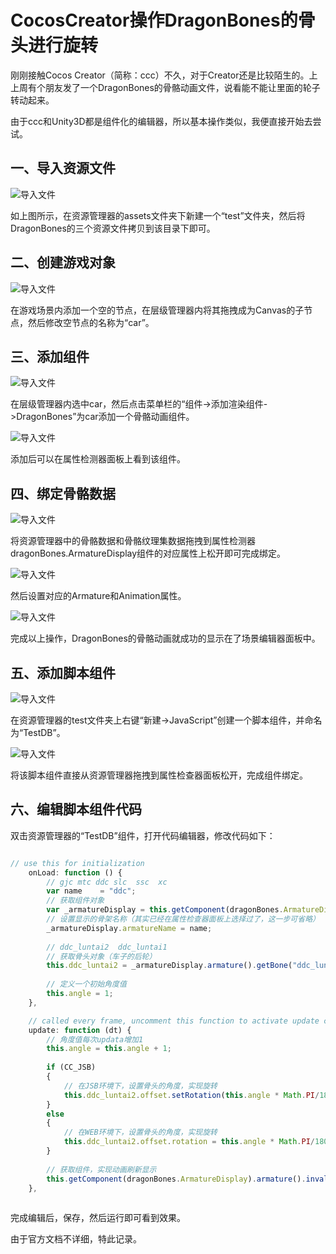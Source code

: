 # CocosCreator操作DragonBones的骨头进行旋转

刚刚接触Cocos Creator（简称：ccc）不久，对于Creator还是比较陌生的。上上周有个朋友发了一个DragonBones的骨骼动画文件，说看能不能让里面的轮子转动起来。  

由于ccc和Unity3D都是组件化的编辑器，所以基本操作类似，我便直接开始去尝试。

## 一、导入资源文件

![导入文件](res/01.png)

如上图所示，在资源管理器的assets文件夹下新建一个“test”文件夹，然后将DragonBones的三个资源文件拷贝到该目录下即可。

## 二、创建游戏对象

![导入文件](res/02.png)

在游戏场景内添加一个空的节点，在层级管理器内将其拖拽成为Canvas的子节点，然后修改空节点的名称为“car”。

## 三、添加组件

![导入文件](res/03.png)

在层级管理器内选中car，然后点击菜单栏的“组件->添加渲染组件->DragonBones”为car添加一个骨骼动画组件。

![导入文件](res/04.png)

添加后可以在属性检测器面板上看到该组件。

## 四、绑定骨骼数据

![导入文件](res/05.png)

将资源管理器中的骨骼数据和骨骼纹理集数据拖拽到属性检测器dragonBones.ArmatureDisplay组件的对应属性上松开即可完成绑定。

![导入文件](res/06.png)

然后设置对应的Armature和Animation属性。

![导入文件](res/07.png)

完成以上操作，DragonBones的骨骼动画就成功的显示在了场景编辑器面板中。

## 五、添加脚本组件

![导入文件](res/08.png)

在资源管理器的test文件夹上右键“新建->JavaScript”创建一个脚本组件，并命名为“TestDB”。

![导入文件](res/09.png)

将该脚本组件直接从资源管理器拖拽到属性检查器面板松开，完成组件绑定。

## 六、编辑脚本组件代码

双击资源管理器的“TestDB”组件，打开代码编辑器，修改代码如下：

```js

// use this for initialization
    onLoad: function () {
        // gjc mtc ddc slc  ssc  xc
        var name    = "ddc";
        // 获取组件对象
        var _armatureDisplay = this.getComponent(dragonBones.ArmatureDisplay);
        // 设置显示的骨架名称（其实已经在属性检查器面板上选择过了，这一步可省略）
        _armatureDisplay.armatureName = name;
        
        // ddc_luntai2  ddc_luntai1
        // 获取骨头对象（车子的后轮）
        this.ddc_luntai2 = _armatureDisplay.armature().getBone("ddc_luntai2");
        
        // 定义一个初始角度值
        this.angle = 1;
    },

    // called every frame, uncomment this function to activate update callback
    update: function (dt) {
    	// 角度值每次updata增加1
        this.angle = this.angle + 1;
        
        if (CC_JSB)
        {
        	// 在JSB环境下，设置骨头的角度，实现旋转
            this.ddc_luntai2.offset.setRotation(this.angle * Math.PI/180);
        }
        else
        {
        	// 在WEB环境下，设置骨头的角度，实现旋转
            this.ddc_luntai2.offset.rotation = this.angle * Math.PI/180;
        }
        
        // 获取组件，实现动画刷新显示
        this.getComponent(dragonBones.ArmatureDisplay).armature().invalidUpdate();
    },
    

```

完成编辑后，保存，然后运行即可看到效果。

由于官方文档不详细，特此记录。
